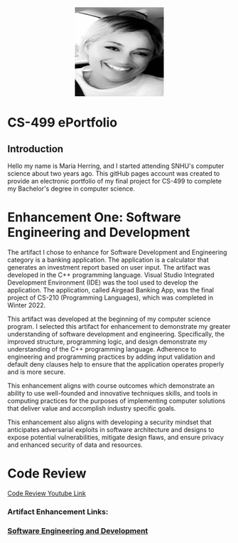 <center>
  <img src="profile.jpg" height=200 width=200>
</center>

# CS-499 ePortfolio

## **Introduction**
   Hello my name is Maria Herring, and I started attending SNHU's computer science about two years ago. 
   This gitHub pages account was created to provide an electronic portfolio of my 
   final project for CS-499 to complete my Bachelor's degree in computer science.  
   

# **Enhancement One: Software Engineering and Development**
  The artifact I chose to enhance for Software Development and Engineering category is a banking application. The application is a calculator that generates an investment 
  report based on user input. The artifact was developed in the C++ programming language. Visual Studio Integrated Development Environment (IDE) was the tool used to develop 
  the application. The application, called Airgead Banking App, was the final project of CS-210 (Programming Languages), which was completed in Winter 2022. 
  
  This artifact was developed at the beginning of my computer science program. I selected this artifact for enhancement to demonstrate my greater understanding of software 
  development and engineering. Specifically, the improved structure, programming logic, and design demonstrate my understanding of the C++ programming language. 
  Adherence to engineering and programming practices by adding input validation and default deny clauses help to ensure that the application operates properly and is 
  more secure. 

  This enhancement aligns with course outcomes which demonstrate an ability to use well-founded and innovative techniques skills, and tools in computing practices for the 
  purposes of implementing computer solutions that deliver value and accomplish industry specific goals.
  
  This enhancement also aligns with developing a security mindset that anticipates adversarial 
  exploits in software architecture and designs to expose potential vulnerabilities, mitigate design flaws, and ensure privacy and enhanced security of data and resources.


# **Code Review**

[Code Review Youtube Link](https://youtu.be/6cdXHpRNkXQ)

### Artifact Enhancement Links:

### [Software Engineering and Development](https://github.com/sdmnh1/Enhancement-One)
